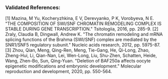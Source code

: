 ### Validated References: 
[1] Mazina, M Yu, Kocheryzhkina, E V, Derevyanko, P K, Vorobyeva, N E. "THE COMPOSITION OF SWI/SNF CHROMATIN REMODELING COMPLEX IS STABLE DURING GENE TRANSCRIPTION." Tsitologiia, 2016, pp. 285-9.
[2] Zraly, Claudia B, Dingwall, Andrew K. "The chromatin remodeling and mRNA splicing functions of the Brahma (SWI/SNF) complex are mediated by the SNR1/SNF5 regulatory subunit." Nucleic acids research, 2012, pp. 5975-87.
[3] Zhou, Qian, Meng, Qing-Ren, Meng, Tie-Gang, He, Qi-Long, Zhao, Zheng-Hui, Li, Qian-Nan, Lei, Wen-Long, Liu, Shu-Zhen, Schatten, Heide, Wang, Zhen-Bo, Sun, Qing-Yuan. "Deletion of BAF250a affects oocyte epigenetic modifications and embryonic development." Molecular reproduction and development, 2020, pp. 550-564.
